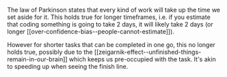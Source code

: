 The law of Parkinson states that every kind of work will take up the time we set aside for it. This holds true for longer timeframes, i.e. if you estimate that coding something is going to take 2 days, it will likely take 2 days (or longer [[over-confidence-bias--people-cannot-estimate]]).

However for shorter tasks that can be completed in one go, this no longer holds true, possibly due to the [[zeigarnik-effect--unfinished-things-remain-in-our-brain]] which keeps us pre-occupied with the task. It's akin to speeding up when seeing the finish line.
